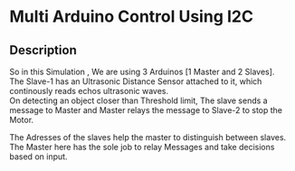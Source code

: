 # Multi Arduino Control Using I2C

## Description

So in this Simulation , We are using 3 Arduinos [1 Master and 2 Slaves].
<br>The Slave-1 has an Ultrasonic Distance Sensor attached to it, which continously reads echos ultrasonic waves.
<br>On detecting an object closer than Threshold limit, The slave sends a message to Master and Master relays the message to Slave-2 to stop the Motor.

The Adresses of the slaves help the master to distinguish between slaves.
<br>The Master here has the sole job to relay Messages and take decisions based on input.

